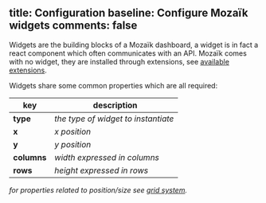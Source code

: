 title: Configuration
baseline: Configure Mozaïk widgets
comments: false
---
Widgets are the building blocks of a Mozaïk dashboard, a widget is in fact a react component which often communicates with an API.
Mozaïk comes with no widget, they are installed through extensions, see [available extensions](/extensions).

Widgets share some common properties which are all required:

| key         | description                         |
| ----------- | ----------------------------------- |
| **type**    | *the type of widget to instantiate* |
| **x**       | *x position*                        |
| **y**       | *y position*                        |
| **columns** | *width expressed in columns*        |
| **rows**    | *height expressed in rows*          |

*for properties related to position/size see [grid system](/usage/grid-system.html).*
